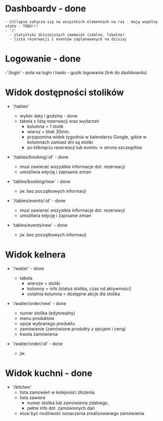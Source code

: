 # Dashboardv - done
    - Collapse załącza się na wszystkich elementach na raz - mają wspólny state - TODO!!!
    - '/'
      - statystyki dzisiejszych zamówień (zdalne, lokalne)
      - lista rezerwacji i eventów zaplanowanych na dzisiaj

# Logowanie - done

  -'/login'
    - pola na login i hasło
    - guzik logowania (link do dashboardu)

# Widok dostępności stolików

  - '/tables'
    - wybór daty i godziny - done
    - tabela z listą rezerwacji oraz wydarzeń
      - kolumna = 1 stolik
      - wiersz = blok 30min.
      - przypomina widok tygodnia w kalendarzu Google, gdzie w kolumnach zamiast dni są stoliki
      - po kliknięciu rezerwacji lub eventu -> strona szczegółów

  - '/tables/booking/:id' - done
    - musi zawierać wszystkie informacje dot. rezerwacji
    - umożliwia edycję i zapisanie zmian

  - 'tables/booking/new' - done
    - jw. bez początkowych informacji

  - '/tables/events/:id' - done
    - musi zawierać wszystkie informacje dot. rezerwacji
    - umożliwia edycję i zapisanie zmian

  - 'tables/events/new' - done
    - jw. bez początkowych informacji

# Widok kelnera

  - '/waiter' - done
    - tabela
      - wiersze = stoliki
      - kolumny = info (status stolika, czas od aktywności)
      - ostatnia kolumna = dostępne akcje dla stolika

  - '/waiter/order/new' - done
    - numer stolika (edytowalny)
    - menu produktów
    - opcje wybranego produktu
    - zamówienie (zamówione produkty z opcjami i ceną)
    - kwota zamówienia

  - '/waiter/order/:id' - done
    - jw.

# Widok kuchni - done

  - '/kitchen'
    - lista zamowień w kolejności złożenia
    - lista zawiera
      - numer stolika lub zamówienia zdalnego,
      - pełne info dot. zamówionych dań
    - musi być możliwość oznaczenia zrealizowanego zamówienia
